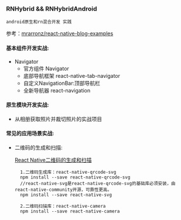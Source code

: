### RNHybrid &&  RNHybridAndroid
    android原生和rn混合开发 实践
参考：[mrarronz/react-native-blog-examples](https://github.com/mrarronz/react-native-blog-examples)
#### 基本组件开发实战:
- Navigator
    - 官方组件 Navigator
    - 底部导航框架 react-native-tab-navigator
    - 自定义NavigationBar:顶部导航栏
    - 全新导航器 react-navigation
#### 原生模块开发实战:

- 从相册获取照片并裁切照片的实战项目

#### 常见的应用场景实战:

- 二维码的生成和扫描:

    [React Native二维码的生成和扫描](https://www.jianshu.com/p/bfad4c158f07)

        1.二维码生成库：react-native-qrcode-svg
        npm install --save react-native-qrcode-svg
        //react-native-svg是react-native-qrcode-svg的基础库必须安装，由react-native-community开源，可靠性更高。
        npm install --save react-native-svg

        2.二维码扫描库：react-native-camera
        npm install --save react-native-camera
